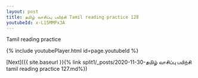 ```yaml
---
layout: post
title: தமிழ் வாசிப்பு பயிற்சி Tamil reading practice 128
youtubeId: x-L15MMPx3A
---
```

 
 
Tamil reading practice
 
 
 
 
 


{% include youtubePlayer.html id=page.youtubeId %}
 
[Next]({{ site.baseurl }}{% link  split1/_posts/2020-11-30-தமிழ் வாசிப்பு பயிற்சி tamil reading practice 127.md%})
 
